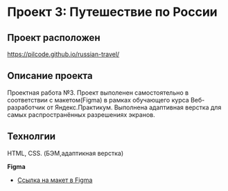 # Проект 3: Путешествие по России

## Проект расположен
https://pilcode.github.io/russian-travel/

## Описание проекта
Проектная работа №3. 
Проект выполенен самостоятельно в соответствии с макетом(Figma) в рамках обучающего курса Веб-разработчик от Яндекс.Практикум. Выполнена адаптивная верстка для самых распространённых разрешениях экранов.

## Технолгии
HTML, CSS. (БЭМ,адаптикная верстка)


**Figma**

* [Ссылка на макет в Figma](https://www.figma.com/file/OyRWEjU6wBwRe1hapzQoLx/Sprint-3%3A-Russia-%2F-desktop-%2B-mobile?node-id=28503%3A0)

